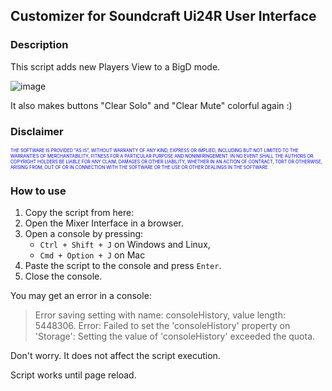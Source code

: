 ## Customizer for Soundcraft Ui24R User Interface

### Description

This script adds new Players View to a BigD mode.

![image](https://user-images.githubusercontent.com/12868187/52912041-93ff6080-32b4-11e9-97c8-ecc5c0a3fcf2.png)

It also makes buttons "Clear Solo" and "Clear Mute" colorful again :)

### Disclaimer

<span style="font-size: 50%; color: blue;">THE SOFTWARE IS PROVIDED "AS IS", WITHOUT WARRANTY OF ANY KIND, EXPRESS OR IMPLIED, INCLUDING BUT NOT LIMITED TO THE WARRANTIES OF MERCHANTABILITY, FITNESS FOR A PARTICULAR PURPOSE AND NONINFRINGEMENT. IN NO EVENT SHALL THE AUTHORS OR COPYRIGHT HOLDERS BE LIABLE FOR ANY CLAIM, DAMAGES OR OTHER LIABILITY, WHETHER IN AN ACTION OF CONTRACT, TORT OR OTHERWISE, ARISING FROM, OUT OF OR IN CONNECTION WITH THE SOFTWARE OR THE USE OR OTHER DEALINGS IN THE SOFTWARE.</span>

### How to use

1. Copy the script from here:
1. Open the Mixer Interface in a browser.
1. Open a console by pressing:
    * `Ctrl + Shift + J` on Windows and Linux,
    * `Cmd + Option + J` on Mac
2. Paste the script to the console and press `Enter`.
1. Close the console.

You may get an error in a console:

>Error saving setting with name: consoleHistory, value length: 5448306. Error: Failed to set the 'consoleHistory' property on 'Storage': Setting the value of 'consoleHistory' exceeded the quota.

Don't worry. It does not affect the script execution.

Script works until page reload. 
